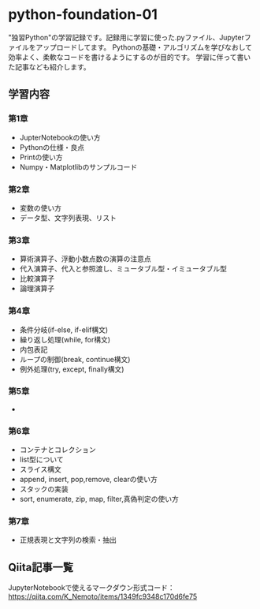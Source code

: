 # python-foundation-01
"独習Python"の学習記録です。記録用に学習に使った.pyファイル、Jupyterファイルをアップロードしてます。
Pythonの基礎・アルゴリズムを学びなおして効率よく、柔軟なコードを書けるようにするのが目的です。
学習に伴って書いた記事なども紹介します。

## 学習内容

### 第1章
- JupterNotebookの使い方
- Pythonの仕様・良点
- Printの使い方
- Numpy・Matplotlibのサンプルコード

### 第2章
- 変数の使い方
- データ型、文字列表現、リスト

### 第3章
- 算術演算子、浮動小数点数の演算の注意点
- 代入演算子、代入と参照渡し、ミュータブル型・イミュータブル型
- 比較演算子
- 論理演算子

### 第4章
- 条件分岐(if-else, if-elif構文)
- 繰り返し処理(while, for構文)
- 内包表記
- ループの制御(break, continue構文)
- 例外処理(try, except, finally構文)

### 第5章
- 

### 第6章
- コンテナとコレクション
- list型について
- スライス構文
- append, insert, pop,remove, clearの使い方
- スタックの実装
- sort, enumerate, zip, map, filter,真偽判定の使い方

### 第7章
- 正規表現と文字列の検索・抽出

## Qiita記事一覧

JupyterNotebookで使えるマークダウン形式コード： 
https://qiita.com/K_Nemoto/items/1349fc9348c170d6fe75


